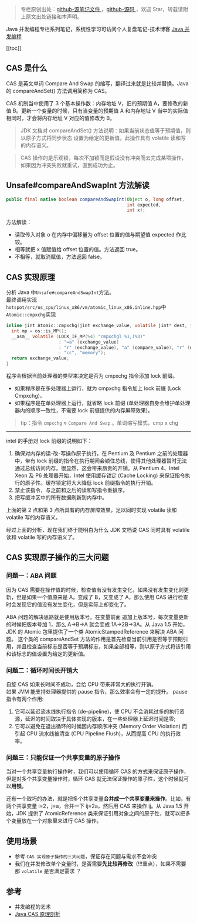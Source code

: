 > 专栏原创出处：[github-源笔记文件 ](https://github.com/GourdErwa/review-notes/tree/master/language/java-concurrency) ，[github-源码 ](https://github.com/GourdErwa/java-advanced/tree/master/java-concurrency)，欢迎 Star，转载请附上原文出处链接和本声明。

Java 并发编程专栏系列笔记，系统性学习可访问个人复盘笔记-技术博客 [Java 并发编程](https://review-notes.top/language/java-concurrency/)

[[toc]] 
## CAS 是什么
CAS 是英文单词 Compare And Swap 的缩写，翻译过来就是比较并替换。Java 的 compareAndSet() 方法调用简称为 CAS。

CAS 机制当中使用了 3 个基本操作数：内存地址 V，旧的预期值 A，要修改的新值 B。更新一个变量的时候，只有当变量的预期值 A 和内存地址 V 当中的实际值相同时，才会将内存地址 V 对应的值修改为 B。
> JDK 文档对 compareAndSet() 方法说明：如果当前状态值等于预期值，则以原子方式将同步状态 设置为给定的更新值。此操作具有 volatile 读和写的内存语义。

> CAS 操作的是乐观锁，每次不加锁而是假设没有冲突而去完成某项操作，如果因为冲突失败就重试，直到成功为止。

## Unsafe#compareAndSwapInt 方法解读
```java
public final native boolean compareAndSwapInt(Object o, long offset,
                                              int expected,
                                              int x);
```
方法解读：
- 读取传入对象 o 在内存中偏移量为 offset 位置的值与期望值 expected 作比较。
- 相等就把 x 值赋值给 offset 位置的值。方法返回 true。
- 不相等，就取消赋值，方法返回 false。

## CAS 实现原理
分析 Java 中`Unsafe#compareAndSwapInt`方法。    
最终调用实现`hotspot/src/os_cpu/linux_x86/vm/atomic_linux_x86.inline.hpp`中`Atomic::cmpxchg`实现
```c
inline jint Atomic::cmpxchg(jint exchange_value, volatile jint* dest, jint compare_value) {
  int mp = os::is_MP();
  __asm__ volatile (LOCK_IF_MP(%4) "cmpxchgl %1,(%3)"
                    : "=a" (exchange_value)
                    : "r" (exchange_value), "a" (compare_value), "r" (dest), "r" (mp)
                    : "cc", "memory");
  return exchange_value;
}
```
程序会根据当前处理器的类型来决定是否为 cmpxchg 指令添加 lock 前缀。
- 如果程序是在多处理器上运行，就为 cmpxchg 指令加上 lock 前缀 (Lock Cmpxchg)。
- 如果程序是在单处理器上运行，就省略 lock 前缀 (单处理器自身会维护单处理器内的顺序一致性，不需要 lock 前缀提供的内存屏障效果)。
> tip：指令 `cmpxchg` ≈ `Compare And Swap` 。单词缩写模式，cmp x chg
***
intel 的手册对 lock 前缀的说明如下：
1. 确保对内存的读-改-写操作原子执行。在 Pentium 及 Pentium 之前的处理器中，带有 lock 前缀的指令在执行期间会锁住总线，使得其他处理器暂时无法通过总线访问内存。很显然，这会带来昂贵的开销。从 Pentium 4、Intel Xeon 及 P6 处理器开始，Intel 使用缓存锁定 (Cache Locking) 来保证指令执行的原子性。缓存锁定将大大降低 lock 前缀指令的执行开销。
2. 禁止该指令，与之前和之后的读和写指令重排序。
3. 把写缓冲区中的所有数据刷新到内存中。

上面的第 2 点和第 3 点所具有的内存屏障效果，足以同时实现 volatile 读和 volatile 写的内存语义。

经过上面的分析，现在我们终于能明白为什么 JDK 文档说 CAS 同时具有 volatile 读和 volatile 写的内存语义了。

## CAS 实现原子操作的三大问题
### 问题一：ABA 问题
因为 CAS 需要在操作值的时候，检查值有没有发生变化，如果没有发生变化则更新，但是如果一个值原来是 A，变成了 B，又变成了 A，那么使用 CAS 进行检查时会发现它的值没有发生变化，但是实际上却变化了。

ABA 问题的解决思路就是使用版本号。在变量前面 追加上版本号，每次变量更新的时候把版本号加 1，那么 A→B→A 就会变成 1A→2B→3A。从 Java 1.5 开始，JDK 的 Atomic 包里提供了一个类 AtomicStampedReference 来解决 ABA 问题。
这个类的 compareAndSet 方法的作用是首先检查当前引用是否等于预期引用，并且检查当前标志是否等于预期标志，如果全部相等，则以原子方式将该引用和该标志的值设置为给定的更新值。

### 问题二：循环时间长开销大
自旋 CAS 如果长时间不成功，会给 CPU 带来非常大的执行开销。  
如果 JVM 能支持处理器提供的 pause 指令，那么效率会有一定的提升。
pause 指令有两个作用:
1. 它可以延迟流水线执行指令 (de-pipeline)，使 CPU 不会消耗过多的执行资源，延迟的时间取决于具体实现的版本，在一些处理器上延迟时间是零;
2. 它可以避免在退出循环的时候因内存顺序冲突 (Memory Order Violation) 而引起 CPU 流水线被清空 (CPU Pipeline Flush)，从而提高 CPU 的执行效率。

### 问题三：只能保证一个共享变量的原子操作
当对一个共享变量执行操作时，我们可以使用循环 CAS 的方式来保证原子操作，但是对多个共享变量操作时，循环 CAS 就无法保证操作的原子性，这个时候就可以**用锁**。

还有一个取巧的办法，就是把多个共享变量**合并成一个共享变量来操作**。比如，有两个共享变量 i=2，j=a，合并一下 ij=2a，然后用 CAS 来操作 ij。从 Java 1.5 开始，JDK 提供了 AtomicReference 类来保证引用对象之间的原子性，就可以把多个变量放在一个对象里来进行 CAS 操作。

## 使用场景
- 参考 `CAS 实现原子操作的三大问题`，保证存在问题与需求不会冲突
- 我们在并发修改单个变量时，是否需要**先比较再修改**（!!!重点），如果不需要那 `volatile` 是否满足需求 ？

## 参考
- 并发编程的艺术
- [Java CAS 原理剖析](https://juejin.im/post/5a73cbbff265da4e807783f5)